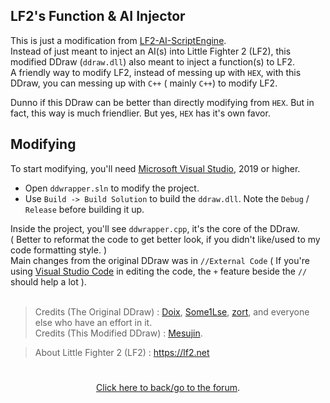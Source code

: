 ## LF2's Function & AI Injector
This is just a modification from [LF2-AI-ScriptEngine](https://github.com/zort/lf2-ai-scriptengine). <br/>
Instead of just meant to inject an AI(s) into Little Fighter 2 (LF2), this modified DDraw (`ddraw.dll`) also meant to inject a function(s) to LF2. <br/>
A friendly way to modify LF2, instead of messing up with `HEX`, with this DDraw, you can messing up with `C++` ( mainly `C++`) to modify LF2.

Dunno if this DDraw can be better than directly modifying from `HEX`.
But in fact, this way is much friendlier.
But yes, `HEX` has it's own favor.

## Modifying
To start modifying, you'll need [Microsoft Visual Studio](https://visualstudio.microsoft.com/), 2019 or higher. <br/>

- Open `ddwrapper.sln` to modify the project. <br/>
- Use `Build -> Build Solution` to build the `ddraw.dll`. Note the `Debug` / `Release` before building it up. <br/>

Inside the project, you'll see `ddwrapper.cpp`, it's the core of the DDraw. <br/>
( Better to reformat the code to get better look, if you didn't like/used to my code formatting style. )<br/>
Main changes from the original DDraw was in `//External Code` ( If you're using [Visual Studio Code](https://code.visualstudio.com/) in editing the code, the `+` feature beside the `//` should help a lot ).
<br/>
<br/>

> Credits (The Original DDraw) : [Doix](https://lf-empire.de/forum/member.php?action=profile&uid=8), [Some1Lse](https://lf-empire.de/forum/member.php?action=profile&uid=284), [zort](https://lf-empire.de/forum/member.php?action=profile&uid=4264), and everyone else who have an effort in it. <br/>
> Credits (This Modified DDraw) : [Mesujin](https://lf-empire.de/forum/member.php?action=profile&uid=6253). <br/>

> About Little Fighter 2 (LF2) : https://lf2.net
<div align="center"><h1></h1>
<a href="https://lf-empire.de/forum/showthread.php?tid=11273">Click here to back/go to the forum</a>.
</div>
